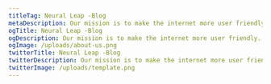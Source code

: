 ```yaml
---
titleTag: Neural Leap -Blog
metaDescription: Our mission is to make the internet more user friendly. Learn more about us and how we got started.
ogTitle: Neural Leap -Blog
ogDescription: Our mission is to make the internet more user friendly. Learn more about us and how we got started.
ogImage: /uploads/about-us.png
twitterTitle: Neural Leap -Blog
twitterDescription: Our mission is to make the internet more user friendly. Learn more about us and how we got started.
twitterImage: /uploads/template.png
---
```

